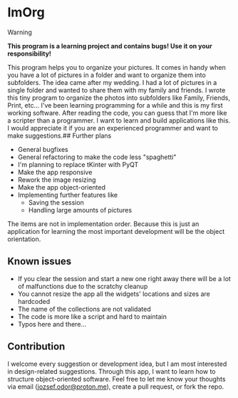 # ImOrg

> [!warning]
> **This program is a learning project and contains bugs! Use it on your responsibility!**

This program helps you to organize your pictures. It comes in handy when you have a lot of pictures in a folder and want 
to organize them into subfolders. The idea came after my wedding. I had a lot of pictures in a single folder and wanted 
to share them with my family and friends. I wrote this tiny program to organize the photos into subfolders like Family, 
Friends, Print, etc... I've been learning programming for a while and this is my first working software. After reading 
the code, you can guess that I'm more like a scripter than a programmer. I want to learn and build applications like this.
I would appreciate it if you are an experienced programmer and want to make suggestions.## Further plans

- General bugfixes
- General refactoring to make the code less "spaghetti"
- I'm planning to replace tKinter with PyQT
- Make the app responsive
- Rework the image resizing
- Make the app object-oriented
- Implementing further features like
  - Saving the session
  - Handling large amounts of pictures

The items are not in implementation order. Because this is just an application for learning the most important 
development will be the object orientation.

## Known issues

- If you clear the session and start a new one right away there will be a lot of malfunctions due to the scratchy cleanup
- You cannot resize the app all the widgets' locations and sizes are hardcoded
- The name of the collections are not validated
- The code is more like a script and hard to maintain
- Typos here and there... 

## Contribution 

I welcome every suggestion or development idea, but I am most interested in design-related suggestions. Through this 
app, I want to learn how to structure object-oriented software. Feel free to let me know your thoughts via email (jozsef.odor@proton.me),
create a pull request, or fork the repo.